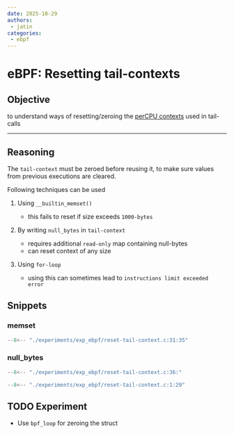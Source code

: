 ```yaml
---
date: 2025-10-29
authors:
 - jatin
categories:
 - ebpf
---
```



# eBPF: Resetting tail-contexts


## Objective

to understand ways of resetting/zeroing the [perCPU contexts](./ebpf-tail-calls-2.md) used in tail-calls


<!-- more -->

---
## Reasoning

The `tail-context` must be zeroed before reusing it, to make sure values from previous executions are cleared. 

Following techniques can be used


1. Using `__builtin_memset()`
      - this fails to reset if size exceeds `1000-bytes`


2. By writing `null_bytes` in `tail-context`
      - requires additional `read-only` map containing null-bytes
      - can reset context of any size

3. Using `for-loop`
      - using this can sometimes lead to `instructions limit exceeded error`

## Snippets

### memset

```c linenums="1" title="memset.c"
--8<-- "./experiments/exp_ebpf/reset-tail-context.c:31:35"
```

### null_bytes

```c linenums="1" title="null_bytes.c"
--8<-- "./experiments/exp_ebpf/reset-tail-context.c:36:"
```


```c linenums="1" title="maps.c"
--8<-- "./experiments/exp_ebpf/reset-tail-context.c:1:29"
```

## TODO Experiment

- Use `bpf_loop` for zeroing the struct

